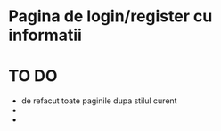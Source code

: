 # Pagina de login/register cu informatii

# TO DO
* de refacut toate paginile dupa stilul curent 
* 
*
